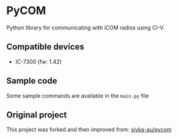# PyCOM

Python library for communicating with iCOM radios using CI-V.

## Compatible devices

- IC-7300 (fw: 1.42)

## Sample code

Some sample commands are available in the `main.py` file

## Original project

This project was forked and then improved from: [siyka-au/pycom](https://github.com/siyka-au/pycom)
